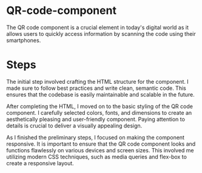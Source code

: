 # QR-code-component
 The QR code component is a crucial element in today's digital world as it allows users to quickly access information by scanning the code using their smartphones.

# Steps
 The initial step involved crafting the HTML structure for the component. I made sure to follow best practices and write clean, semantic code. This ensures that the codebase is easily maintainable and scalable in the future.

After completing the HTML, I moved on to the basic styling of the QR code component. I carefully selected colors, fonts, and dimensions to create an aesthetically pleasing and user-friendly component. Paying attention to details is crucial to deliver a visually appealing design.

As I finished the preliminary steps, I focused on making the component responsive. It is important to ensure that the QR code component looks and functions flawlessly on various devices and screen sizes. This involved me utilizing modern CSS techniques, such as media queries and flex-box to create a responsive layout.
